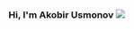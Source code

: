 ### Hi, I'm Akobir Usmonov <img src="[https://giphy.com/stickers/hello-wave-hand-gM5qFksULw54NMWyry](https://media2.giphy.com/media/gM5qFksULw54NMWyry/200w.webp?cid=ecf05e47jzd67ekbulfwrr3869zg0ktasngmxeyl0vahecjr&ep=v1_stickers_search&rid=200w.webp&ct=s)https://media2.giphy.com/media/gM5qFksULw54NMWyry/200w.webp?cid=ecf05e47jzd67ekbulfwrr3869zg0ktasngmxeyl0vahecjr&ep=v1_stickers_search&rid=200w.webp&ct=s">
